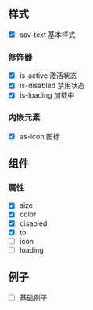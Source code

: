## 样式

- [x] sav-text 基本样式

### 修饰器

- [x] is-active 激活状态
- [x] is-disabled 禁用状态
- [x] is-loading 加载中

### 内嵌元素

- [x] as-icon 图标

## 组件

### 属性

- [x] size
- [x] color
- [x] disabled
- [x] to
- [ ] icon
- [ ] loading

## 例子

- [ ] 基础例子 
